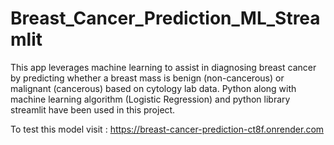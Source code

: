 # Breast_Cancer_Prediction_ML_Streamlit
This app leverages machine learning to assist in diagnosing breast cancer by predicting whether a breast mass is benign (non-cancerous) or malignant (cancerous) based on cytology lab data. Python along with machine learning algorithm (Logistic Regression) and python library streamlit have been used in this project.


To test this model visit : https://breast-cancer-prediction-ct8f.onrender.com
